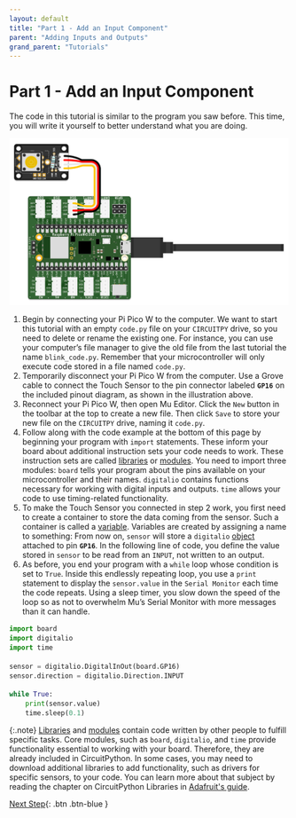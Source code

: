 ```yaml
---
layout: default
title: "Part 1 - Add an Input Component"
parent: "Adding Inputs and Outputs"
grand_parent: "Tutorials"
---
```


# Part 1 - Add an Input Component

The code in this tutorial is similar to the program you saw before. This time, you will write it yourself to better understand what you are doing.

![Wiring Diagram Touch Sensor](assets/io_tactile.png)

1. Begin by connecting your Pi Pico W to the computer. We want to start this tutorial with an empty `code.py` file on your `CIRCUITPY` drive, so you need to delete or rename the existing one. For instance, you can use your computer’s file manager to give the old file from the last tutorial the name `blink_code.py`. Remember that your microcontroller will only execute code stored in a file named `code.py`.
2. Temporarily disconnect your Pi Pico W from the computer. Use a Grove cable to connect the Touch Sensor to the pin connector labeled **`GP16`** on the included pinout diagram, as shown in the illustration above.
3. Reconnect your Pi Pico W, then open Mu Editor. Click the `New` button in the toolbar at the top to create a new file. Then click `Save` to store your new file on the `CIRCUITPY` drive, naming it `code.py`.  
4. Follow along with the code example at the bottom of this page by beginning your program with `import` statements. These inform your board about additional instruction sets your code needs to work. These instruction sets are called [libraries](../../glossary/glossary) or [modules](../..glossary/glossary). You need to import three modules: `board` tells your program about the pins available on your microcontroller and their names. `digitalio` contains functions necessary for working with digital inputs and outputs. `time` allows your code to use timing-related functionality.
5. To make the Touch Sensor you connected in step 2 work, you first need to create a container to store the data coming from the sensor. Such a container is called a [variable](../../glossary/glossary). Variables are created by assigning a name to something: From now on, `sensor` will store a `digitalio` [object](../../glossary/glossary) attached to pin **`GP16`**. In the following line of code, you define the value stored in `sensor` to be read from an `INPUT`, not written to an output.
6. As before, you end your program with a `while` loop whose condition is set to `True`. Inside this endlessly repeating loop, you use a `print` statement to display the `sensor.value` in the `Serial Monitor` each time the code repeats. Using a sleep timer, you slow down the speed of the loop so as not to overwhelm Mu’s Serial Monitor with more messages than it can handle.

```python
import board
import digitalio
import time

sensor = digitalio.DigitalInOut(board.GP16)
sensor.direction = digitalio.Direction.INPUT

while True:
    print(sensor.value)
    time.sleep(0.1)
```

{:.note}
[Libraries](../../glossary/glossary) and [modules](../..glossary/glossary) contain code written by other people to fulfill specific tasks. Core modules, such as `board`, `digitalio`, and `time` provide functionality essential to working with your board. Therefore, they are already included in CircuitPython. In some cases, you may need to download additional libraries to add functionality, such as drivers for specific sensors, to your code. You can learn more about that subject by reading the chapter on CircuitPython Libraries in [Adafruit's guide](https://learn.adafruit.com/welcome-to-circuitpython/circuitpython-libraries). 

[Next Step](part-2){: .btn .btn-blue }